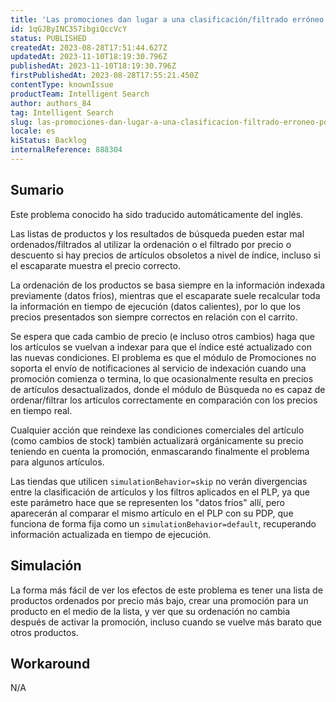 ```yaml
---
title: 'Las promociones dan lugar a una clasificación/filtrado erróneo por precio o descuento'
id: 1qGJByINC3S7ibgiQccVcY
status: PUBLISHED
createdAt: 2023-08-28T17:51:44.627Z
updatedAt: 2023-11-10T18:19:30.796Z
publishedAt: 2023-11-10T18:19:30.796Z
firstPublishedAt: 2023-08-28T17:55:21.450Z
contentType: knownIssue
productTeam: Intelligent Search
author: authors_84
tag: Intelligent Search
slug: las-promociones-dan-lugar-a-una-clasificacion-filtrado-erroneo-por-precio-o
locale: es
kiStatus: Backlog
internalReference: 888304
---
```


## Sumario

<div class="alert alert-info">
  <p>Este problema conocido ha sido traducido automáticamente del inglés.</p>
</div>

Las listas de productos y los resultados de búsqueda pueden estar mal ordenados/filtrados al utilizar la ordenación o el filtrado por precio o descuento si hay precios de artículos obsoletos a nivel de índice, incluso si el escaparate muestra el precio correcto.

La ordenación de los productos se basa siempre en la información indexada previamente (datos fríos), mientras que el escaparate suele recalcular toda la información en tiempo de ejecución (datos calientes), por lo que los precios presentados son siempre correctos en relación con el carrito.

Se espera que cada cambio de precio (e incluso otros cambios) haga que los artículos se vuelvan a indexar para que el índice esté actualizado con las nuevas condiciones. El problema es que el módulo de Promociones no soporta el envío de notificaciones al servicio de indexación cuando una promoción comienza o termina, lo que ocasionalmente resulta en precios de artículos desactualizados, donde el módulo de Búsqueda no es capaz de ordenar/filtrar los artículos correctamente en comparación con los precios en tiempo real.

Cualquier acción que reindexe las condiciones comerciales del artículo (como cambios de stock) también actualizará orgánicamente su precio teniendo en cuenta la promoción, enmascarando finalmente el problema para algunos artículos.

Las tiendas que utilicen `simulationBehavior=skip` no verán divergencias entre la clasificación de artículos y los filtros aplicados en el PLP, ya que este parámetro hace que se representen los "datos fríos" allí, pero aparecerán al comparar el mismo artículo en el PLP con su PDP, que funciona de forma fija como un `simulationBehavior=default`, recuperando información actualizada en tiempo de ejecución.

## Simulación

La forma más fácil de ver los efectos de este problema es tener una lista de productos ordenados por precio más bajo, crear una promoción para un producto en el medio de la lista, y ver que su ordenación no cambia después de activar la promoción, incluso cuando se vuelve más barato que otros productos.

## Workaround

N/A

